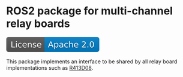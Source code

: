# ROS2 package for multi-channel relay boards

[![License](./apache20.svg)](./LICENSE.txt)

This package implements an interface to be shared by all relay board implementations such as [R413D08](https://github.com/openvmp/switch_r413d08/).

